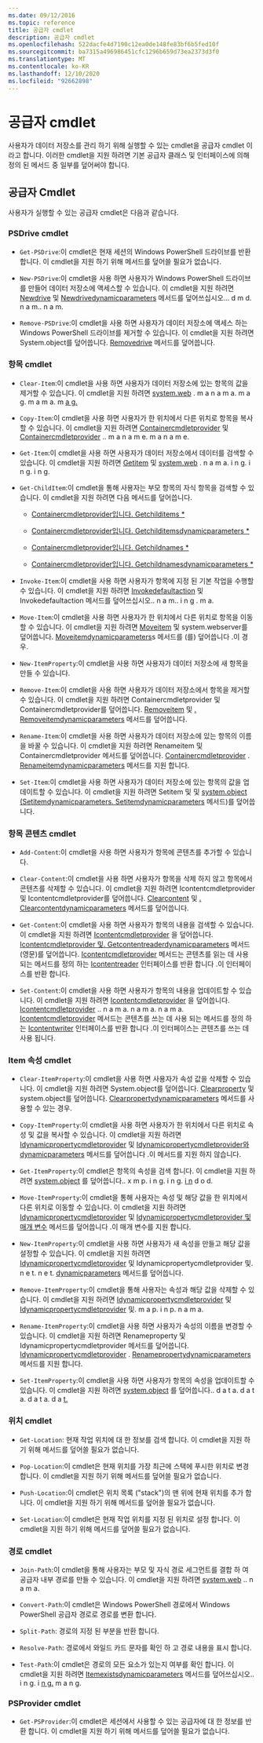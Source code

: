 ```yaml
---
ms.date: 09/12/2016
ms.topic: reference
title: 공급자 cmdlet
description: 공급자 cmdlet
ms.openlocfilehash: 522dacfe4d7190c12ea0de148fe83bf6b5fed10f
ms.sourcegitcommit: ba7315a496986451cfc1296b659d73ea2373d3f0
ms.translationtype: MT
ms.contentlocale: ko-KR
ms.lasthandoff: 12/10/2020
ms.locfileid: "92662898"
---
```

# <a name="provider-cmdlets"></a>공급자 cmdlet

사용자가 데이터 저장소를 관리 하기 위해 실행할 수 있는 cmdlet을 공급자 cmdlet 이라고 합니다. 이러한 cmdlet을 지원 하려면 기본 공급자 클래스 및 인터페이스에 의해 정의 된 메서드 중 일부를 덮어써야 합니다.

## <a name="provider-cmdlets"></a>공급자 Cmdlet

사용자가 실행할 수 있는 공급자 cmdlet은 다음과 같습니다.

### <a name="psdrive-cmdlets"></a>PSDrive cmdlet

- `Get-PSDrive`:이 cmdlet은 현재 세션의 Windows PowerShell 드라이브를 반환 합니다. 이 cmdlet을 지원 하기 위해 메서드를 덮어쓸 필요가 없습니다.

- `New-PSDrive`:이 cmdlet을 사용 하면 사용자가 Windows PowerShell 드라이브를 만들어 데이터 저장소에 액세스할 수 있습니다. 이 cmdlet을 지원 하려면 [Newdrive](/dotnet/api/System.Management.Automation.Provider.DriveCmdletProvider.NewDrive) 및 [Newdrivedynamicparameters](/dotnet/api/System.Management.Automation.Provider.DriveCmdletProvider.NewDriveDynamicParameters) 메서드를 덮어쓰십시오... d m d. n a m.. n a m.

- `Remove-PSDrive`:이 cmdlet을 사용 하면 사용자가 데이터 저장소에 액세스 하는 Windows PowerShell 드라이브를 제거할 수 있습니다. 이 cmdlet을 지원 하려면 System.object를 덮어씁니다. [Removedrive](/dotnet/api/System.Management.Automation.Provider.DriveCmdletProvider.RemoveDrive) 메서드를 덮어씁니다.

### <a name="item-cmdlets"></a>항목 cmdlet

- `Clear-Item`:이 cmdlet을 사용 하면 사용자가 데이터 저장소에 있는 항목의 값을 제거할 수 있습니다. 이 cmdlet을 지원 하려면 [system.web](/dotnet/api/System.Management.Automation.Provider.ItemCmdletProvider.ClearItem) . m a n a m a. m a g. m a m a. m [a g.](/dotnet/api/System.Management.Automation.Provider.ItemCmdletProvider.ClearItemDynamicParameters)

- `Copy-Item`:이 cmdlet을 사용 하면 사용자가 한 위치에서 다른 위치로 항목을 복사할 수 있습니다. 이 cmdlet을 지원 하려면 [Containercmdletprovider](/dotnet/api/System.Management.Automation.Provider.ContainerCmdletProvider.CopyItem) 및 [Containercmdletprovider](/dotnet/api/System.Management.Automation.Provider.ContainerCmdletProvider.CopyItemDynamicParameters) .. m a n a m e. m a n a m e.

- `Get-Item`:이 cmdlet을 사용 하면 사용자가 데이터 저장소에서 데이터를 검색할 수 있습니다. 이 cmdlet을 지원 하려면 [Getitem](/dotnet/api/System.Management.Automation.Provider.ItemCmdletProvider.GetItem) 및 [system.web](/dotnet/api/System.Management.Automation.Provider.ItemCmdletProvider.GetItemDynamicParameters) . n a m a. i n g. i n g. i n g.

- `Get-ChildItem`:이 cmdlet을 통해 사용자는 부모 항목의 자식 항목을 검색할 수 있습니다. 이 cmdlet을 지원 하려면 다음 메서드를 덮어씁니다.

  - [Containercmdletprovider입니다. Getchilditems *](/dotnet/api/System.Management.Automation.Provider.ContainerCmdletProvider.GetChildItems)

  - [Containercmdletprovider입니다. Getchilditemsdynamicparameters *](/dotnet/api/System.Management.Automation.Provider.ContainerCmdletProvider.GetChildItemsDynamicParameters)

  - [Containercmdletprovider입니다. Getchildnames *](/dotnet/api/System.Management.Automation.Provider.ContainerCmdletProvider.GetChildNames)

  - [Containercmdletprovider입니다. Getchildnamesdynamicparameters *](/dotnet/api/System.Management.Automation.Provider.ContainerCmdletProvider.GetChildNamesDynamicParameters)

- `Invoke-Item`:이 cmdlet을 사용 하면 사용자가 항목에 지정 된 기본 작업을 수행할 수 있습니다. 이 cmdlet을 지원 하려면 [Invokedefaultaction](/dotnet/api/System.Management.Automation.Provider.ItemCmdletProvider.InvokeDefaultAction) 및 Invokedefaultaction 메서드를 덮어쓰십시오.. n a m.. i n [g](/dotnet/api/System.Management.Automation.Provider.ItemCmdletProvider.InvokeDefaultAction) . m a.

- `Move-Item`:이 cmdlet을 사용 하면 사용자가 한 위치에서 다른 위치로 항목을 이동할 수 있습니다. 이 cmdlet을 지원 하려면 [Moveitem](/dotnet/api/System.Management.Automation.Provider.NavigationCmdletProvider.MoveItem) 및 system.webserver를 덮어씁니다. [Moveitemdynamicparameters](/dotnet/api/System.Management.Automation.Provider.NavigationCmdletProvider.MoveItemDynamicParameters)s 메서드를 (를) 덮어씁니다 .이 경우.

- `New-ItemProperty`:이 cmdlet을 사용 하면 사용자가 데이터 저장소에 새 항목을 만들 수 있습니다.

- `Remove-Item`:이 cmdlet을 사용 하면 사용자가 데이터 저장소에서 항목을 제거할 수 있습니다. 이 cmdlet을 지원 하려면 Containercmdletprovider 및 Containercmdletprovider를 덮어씁니다. [Removeitem](/dotnet/api/System.Management.Automation.Provider.ContainerCmdletProvider.RemoveItem) 및 [. Removeitemdynamicparameters](/dotnet/api/System.Management.Automation.Provider.ContainerCmdletProvider.RemoveItemDynamicParameters) 메서드를 덮어씁니다.

- `Rename-Item`:이 cmdlet을 사용 하면 사용자가 데이터 저장소에 있는 항목의 이름을 바꿀 수 있습니다. 이 cmdlet을 지원 하려면 Renameitem 및 Containercmdletprovider 메서드를 덮어씁니다. [Containercmdletprovider](/dotnet/api/System.Management.Automation.Provider.ContainerCmdletProvider.RenameItem) . [Renameitemdynamicparameters](/dotnet/api/System.Management.Automation.Provider.ContainerCmdletProvider.RenameItemDynamicParameters) 메서드를 지원 합니다.

- `Set-Item`:이 cmdlet을 사용 하면 사용자가 데이터 저장소에 있는 항목의 값을 업데이트할 수 있습니다. 이 cmdlet을 지원 하려면 Setitem 및 [](/dotnet/api/System.Management.Automation.Provider.ItemCmdletProvider.SetItem) 및 [system.object (Setitemdynamicparameters. Setitemdynamicparameters](/dotnet/api/System.Management.Automation.Provider.ItemCmdletProvider.SetItemDynamicParameters) 메서드)를 덮어씁니다.

### <a name="item-content-cmdlets"></a>항목 콘텐츠 cmdlet

- `Add-Content`:이 cmdlet을 사용 하면 사용자가 항목에 콘텐츠를 추가할 수 있습니다.

- `Clear-Content`:이 cmdlet을 사용 하면 사용자가 항목을 삭제 하지 않고 항목에서 콘텐츠를 삭제할 수 있습니다. 이 cmdlet을 지원 하려면 Icontentcmdletprovider 및 Icontentcmdletprovider를 덮어씁니다. [Clearcontent](/dotnet/api/System.Management.Automation.Provider.IContentCmdletProvider.ClearContent) 및 [. Clearcontentdynamicparameters](/dotnet/api/System.Management.Automation.Provider.IContentCmdletProvider.ClearContentDynamicParameters) 메서드를 덮어씁니다.

- `Get-Content`:이 cmdlet을 사용 하면 사용자가 항목의 내용을 검색할 수 있습니다. 이 cmdlet을 지원 하려면 [Icontentcmdletprovider](/dotnet/api/System.Management.Automation.Provider.IContentCmdletProvider.GetContentReader) 을 덮어씁니다. [Icontentcmdletprovider 및. Getcontentreaderdynamicparameters](/dotnet/api/System.Management.Automation.Provider.IContentCmdletProvider.GetContentReaderDynamicParameters) 메서드 (영문)를 덮어씁니다. [Icontentcmdletprovider](/dotnet/api/System.Management.Automation.Provider.IContentCmdletProvider.GetContentReader) 메서드는 콘텐츠를 읽는 데 사용 되는 메서드를 정의 하는 [Icontentreader](/dotnet/api/System.Management.Automation.Provider.IContentReader) 인터페이스를 반환 합니다 .이 인터페이스를 반환 합니다.

- `Set-Content`:이 cmdlet을 사용 하면 사용자가 항목의 내용을 업데이트할 수 있습니다. 이 cmdlet을 지원 하려면 [Icontentcmdletprovider](/dotnet/api/System.Management.Automation.Provider.IContentCmdletProvider.GetContentWriter) 을 덮어씁니다. [Icontentcmdletprovider](/dotnet/api/System.Management.Automation.Provider.IContentCmdletProvider.GetContentWriterDynamicParameters) .. n a m a. n a m a. n a m a. [Icontentcmdletprovider](/dotnet/api/System.Management.Automation.Provider.IContentCmdletProvider.GetContentWriter) 메서드는 콘텐츠를 쓰는 데 사용 되는 메서드를 정의 하는 [Icontentwriter](/dotnet/api/System.Management.Automation.Provider.IContentWriter) 인터페이스를 반환 합니다 .이 인터페이스는 콘텐츠를 쓰는 데 사용 됩니다.

### <a name="item-property-cmdlets"></a>Item 속성 cmdlet

- `Clear-ItemProperty`:이 cmdlet을 사용 하면 사용자가 속성 값을 삭제할 수 있습니다. 이 cmdlet을 지원 하려면 System.object를 덮어씁니다. [Clearproperty](/dotnet/api/System.Management.Automation.Provider.IPropertyCmdletProvider.ClearProperty) 및 system.object를 덮어씁니다. [Clearpropertydynamicparameters](/dotnet/api/System.Management.Automation.Provider.IPropertyCmdletProvider.ClearPropertyDynamicParameters) 메서드를 사용할 수 있는 경우.

- `Copy-ItemProperty`:이 cmdlet을 사용 하면 사용자가 한 위치에서 다른 위치로 속성 및 값을 복사할 수 있습니다. 이 cmdlet을 지원 하려면 [Idynamicpropertycmdletprovider](/dotnet/api/System.Management.Automation.Provider.IDynamicPropertyCmdletProvider.CopyProperty) 및 [Idynamicpropertycmdletprovider와 dynamicparameters](/dotnet/api/System.Management.Automation.Provider.IDynamicPropertyCmdletProvider.CopyPropertyDynamicParameters) 메서드를 덮어씁니다 .이 메서드를 지원 하지 않습니다.

- `Get-ItemProperty`:이 cmdlet은 항목의 속성을 검색 합니다. 이 cmdlet을 지원 하려면 [system.object](/dotnet/api/System.Management.Automation.Provider.IPropertyCmdletProvider.GetProperty) 를 덮어씁니다.. x m p. i n g. i n g. [i n](/dotnet/api/System.Management.Automation.Provider.IPropertyCmdletProvider.GetPropertyDynamicParameters) d o d.

- `Move-ItemProperty`:이 cmdlet을 통해 사용자는 속성 및 해당 값을 한 위치에서 다른 위치로 이동할 수 있습니다. 이 cmdlet을 지원 하려면 [Idynamicpropertycmdletprovider](/dotnet/api/System.Management.Automation.Provider.IDynamicPropertyCmdletProvider.MoveProperty) 및 [Idynamicpropertycmdletprovider 및 매개 변수](/dotnet/api/System.Management.Automation.Provider.IDynamicPropertyCmdletProvider.MovePropertyDynamicParameters) 메서드를 덮어씁니다 .이 매개 변수를 지원 합니다.

- `New-ItemProperty`:이 cmdlet을 사용 하면 사용자가 새 속성을 만들고 해당 값을 설정할 수 있습니다. 이 cmdlet을 지원 하려면 [Idynamicpropertycmdletprovider](/dotnet/api/System.Management.Automation.Provider.IDynamicPropertyCmdletProvider.NewProperty) 및 Idynamicpropertycmdletprovider 및. n e t. n e t. [dynamicparameters](/dotnet/api/System.Management.Automation.Provider.IDynamicPropertyCmdletProvider.NewPropertyDynamicParameters) 메서드를 덮어씁니다.

- `Remove-ItemProperty`:이 cmdlet을 통해 사용자는 속성과 해당 값을 삭제할 수 있습니다. 이 cmdlet을 지원 하려면 [Idynamicpropertycmdletprovider](/dotnet/api/System.Management.Automation.Provider.IDynamicPropertyCmdletProvider.RemoveProperty) 및 [Idynamicpropertycmdletprovider](/dotnet/api/System.Management.Automation.Provider.IDynamicPropertyCmdletProvider.RemovePropertyDynamicParameters) 및. m a p. i n p. n a m a.

- `Rename-ItemProperty`:이 cmdlet을 사용 하면 사용자가 속성의 이름을 변경할 수 있습니다. 이 cmdlet을 지원 하려면 Renameproperty 및 Idynamicpropertycmdletprovider 메서드를 덮어씁니다. [Idynamicpropertycmdletprovider](/dotnet/api/System.Management.Automation.Provider.IDynamicPropertyCmdletProvider.RenameProperty) . [Renamepropertydynamicparameters](/dotnet/api/System.Management.Automation.Provider.IDynamicPropertyCmdletProvider.RenamePropertyDynamicParameters) 메서드를 지원 합니다.

- `Set-ItemProperty`:이 cmdlet을 사용 하면 사용자가 항목의 속성을 업데이트할 수 있습니다. 이 cmdlet을 지원 하려면 [system.object](/dotnet/api/System.Management.Automation.Provider.IPropertyCmdletProvider.SetProperty) 를 덮어씁니다.. d a t a. d a t a. d a t a. d a [t.](/dotnet/api/System.Management.Automation.Provider.IPropertyCmdletProvider.SetPropertyDynamicParameters)

### <a name="location-cmdlets"></a>위치 cmdlet

- `Get-Location`: 현재 작업 위치에 대 한 정보를 검색 합니다. 이 cmdlet을 지원 하기 위해 메서드를 덮어쓸 필요가 없습니다.

- `Pop-Location`:이 cmdlet은 현재 위치를 가장 최근에 스택에 푸시한 위치로 변경 합니다. 이 cmdlet을 지원 하기 위해 메서드를 덮어쓸 필요가 없습니다.

- `Push-Location`:이 cmdlet은 위치 목록 ("stack")의 맨 위에 현재 위치를 추가 합니다. 이 cmdlet을 지원 하기 위해 메서드를 덮어쓸 필요가 없습니다.

- `Set-Location`:이 cmdlet은 현재 작업 위치를 지정 된 위치로 설정 합니다. 이 cmdlet을 지원 하기 위해 메서드를 덮어쓸 필요가 없습니다.

### <a name="path-cmdlets"></a>경로 cmdlet

- `Join-Path`:이 cmdlet을 통해 사용자는 부모 및 자식 경로 세그먼트를 결합 하 여 공급자 내부 경로를 만들 수 있습니다. 이 cmdlet을 지원 하려면 [system.web](/dotnet/api/System.Management.Automation.Provider.NavigationCmdletProvider.MakePath) .. n a m a.

- `Convert-Path`:이 cmdlet은 Windows PowerShell 경로에서 Windows PowerShell 공급자 경로로 경로를 변환 합니다.

- `Split-Path`: 경로의 지정 된 부분을 반환 합니다.

- `Resolve-Path`: 경로에서 와일드 카드 문자를 확인 하 고 경로 내용을 표시 합니다.

- `Test-Path`:이 cmdlet은 경로의 모든 요소가 있는지 여부를 확인 합니다. 이 cmdlet을 지원 하려면 [Itemexistsdynamicparameters](/dotnet/api/System.Management.Automation.Provider.ItemCmdletProvider.ItemExistsDynamicParameters) 메서드를 덮어쓰십시오.. i n g. i [n g.](/dotnet/api/System.Management.Automation.Provider.ItemCmdletProvider.ItemExists) m a n g.

### <a name="psprovider-cmdlets"></a>PSProvider cmdlet

- `Get-PSProvider`:이 cmdlet은 세션에서 사용할 수 있는 공급자에 대 한 정보를 반환 합니다. 이 cmdlet을 지원 하기 위해 메서드를 덮어쓸 필요가 없습니다.
